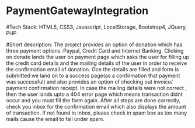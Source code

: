# PaymentGatewayIntegration


#Tech Stack:
HTML5, CSS3, Javascript, LocalStorage, Bootstrap4, JQuery, PHP


#Short description:
The project provides an option of donation which has three payment options :Paypal, Credit Card and Internet Banking. Clicking on donate lands the user on payment
page which asks the user for filling up the credit card details and the mailing details of the user in order to receive the confirmation email of donation.
Oce the details are filled and form is submitted we land on to a success page(as a confirmation that payment was successful) and also provides an option of checking out
invoice/ payment confirmation receipt. In case the mailing details were not correct , then the user lands upto a 404 error page which means transaction didnt occur and you
must fill the form again. After all steps are done correctly, check you inbox for the confirmation email which also displays the amount of transaction. If not found in inbox, 
please check in spam box as too many mails cause the email to fall under spam. 

